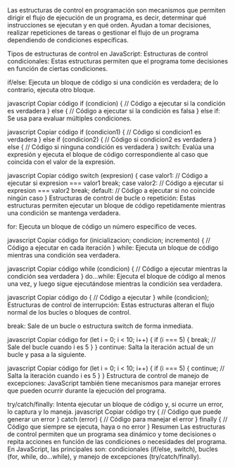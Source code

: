 Las estructuras de control en programación son mecanismos que permiten dirigir el flujo de ejecución de un programa, es decir, determinar qué instrucciones se ejecutan y en qué orden. Ayudan a tomar decisiones, realizar repeticiones de tareas o gestionar el flujo de un programa dependiendo de condiciones específicas.

Tipos de estructuras de control en JavaScript:
Estructuras de control condicionales: Estas estructuras permiten que el programa tome decisiones en función de ciertas condiciones.

if/else: Ejecuta un bloque de código si una condición es verdadera; de lo contrario, ejecuta otro bloque.

javascript
Copiar código
if (condicion) {
    // Código a ejecutar si la condición es verdadera
} else {
    // Código a ejecutar si la condición es falsa
}
else if: Se usa para evaluar múltiples condiciones.

javascript
Copiar código
if (condicion1) {
    // Código si condicion1 es verdadera
} else if (condicion2) {
    // Código si condicion2 es verdadera
} else {
    // Código si ninguna condición es verdadera
}
switch: Evalúa una expresión y ejecuta el bloque de código correspondiente al caso que coincida con el valor de la expresión.

javascript
Copiar código
switch (expresion) {
    case valor1:
        // Código a ejecutar si expresion === valor1
        break;
    case valor2:
        // Código a ejecutar si expresion === valor2
        break;
    default:
        // Código a ejecutar si no coincide ningún caso
}
Estructuras de control de bucle o repetición: Estas estructuras permiten ejecutar un bloque de código repetidamente mientras una condición se mantenga verdadera.

for: Ejecuta un bloque de código un número específico de veces.

javascript
Copiar código
for (inicializacion; condicion; incremento) {
    // Código a ejecutar en cada iteración
}
while: Ejecuta un bloque de código mientras una condición sea verdadera.

javascript
Copiar código
while (condicion) {
    // Código a ejecutar mientras la condición sea verdadera
}
do...while: Ejecuta el bloque de código al menos una vez, y luego sigue ejecutándose mientras la condición sea verdadera.

javascript
Copiar código
do {
    // Código a ejecutar
} while (condicion);
Estructuras de control de interrupción: Estas estructuras alteran el flujo normal de los bucles o bloques de control.

break: Sale de un bucle o estructura switch de forma inmediata.

javascript
Copiar código
for (let i = 0; i < 10; i++) {
    if (i === 5) {
        break; // Sale del bucle cuando i es 5
    }
}
continue: Salta la iteración actual de un bucle y pasa a la siguiente.

javascript
Copiar código
for (let i = 0; i < 10; i++) {
    if (i === 5) {
        continue; // Salta la iteración cuando i es 5
    }
}
Estructura de control de manejo de excepciones: JavaScript también tiene mecanismos para manejar errores que pueden ocurrir durante la ejecución del programa.

try/catch/finally: Intenta ejecutar un bloque de código y, si ocurre un error, lo captura y lo maneja.
javascript
Copiar código
try {
    // Código que puede generar un error
} catch (error) {
    // Código para manejar el error
} finally {
    // Código que siempre se ejecuta, haya o no error
}
Resumen
Las estructuras de control permiten que un programa sea dinámico y tome decisiones o repita acciones en función de las condiciones o necesidades del programa. En JavaScript, las principales son: condicionales (if/else, switch), bucles (for, while, do...while), y manejo de excepciones (try/catch/finally).